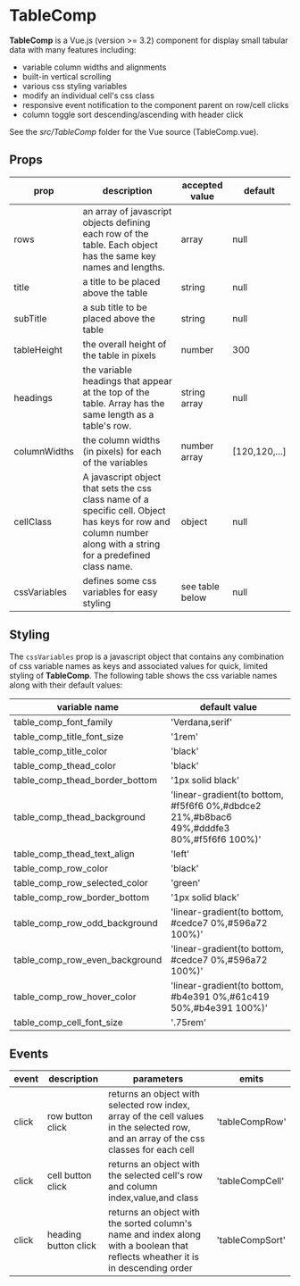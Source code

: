 # TableComp

**TableComp** is a Vue.js (version >= 3.2) component for display small tabular data with many features including:

-  variable column widths and alignments
-  built-in vertical scrolling
-  various css styling variables
-  modify an individual cell's css class
-  responsive event notification to the component parent on row/cell clicks
-  column toggle sort descending/ascending with header click

See the *src/TableComp* folder for the Vue source (TableComp.vue).

## Props

| prop         | description                                                  | accepted value  | default       |
| ------------ | ------------------------------------------------------------ | --------------- | ------------- |
| rows         | an array of javascript objects defining each row of the table.  Each object has the same key names and lengths. | array           | null          |
| title        | a title to be placed above the table                         | string          | null          |
| subTitle     | a sub title to be placed above the table                     | string          | null          |
| tableHeight  | the overall height of the table in pixels                    | number          | 300           |
| headings     | the variable headings that appear at the top of the table. Array has the same length as a table's row. | string array    | null          |
| columnWidths | the column widths (in pixels) for each of the variables      | number array    | [120,120,...] |
| cellClass    | A javascript object that sets the css class name of a specific cell. Object has keys for row and column number along with a string for a predefined class name. | object          | null          |
| cssVariables | defines some css variables for easy styling                  | see table below | null          |

## Styling

The `cssVariables` prop is a javascript object that contains any combination of css variable names as keys and associated values for quick, limited styling of **TableComp**. The following table shows the css variable names along with their default values:

| variable name                  | default value                                                |
| ------------------------------ | ------------------------------------------------------------ |
| table_comp_font_family         | 'Verdana,serif'                                              |
| table_comp_title_font_size     | '1rem'                                                       |
| table_comp_title_color         | 'black'                                                      |
| table_comp_thead_color         | 'black'                                                      |
| table_comp_thead_border_bottom | '1px solid black'                                            |
| table_comp_thead_background    | 'linear-gradient(to bottom, #f5f6f6 0%,#dbdce2 21%,#b8bac6 49%,#dddfe3 80%,#f5f6f6 100%)' |
| table_comp_thead_text_align    | 'left'                                                       |
| table_comp_row_color           | 'black'                                                      |
| table_comp_row_selected_color  | 'green'                                                      |
| table_comp_row_border_bottom   | '1px solid black'                                            |
| table_comp_row_odd_background  | 'linear-gradient(to bottom, #cedce7 0%,#596a72 100%)'        |
| table_comp_row_even_background | 'linear-gradient(to bottom, #cedce7 0%,#596a72 100%)'        |
| table_comp_row_hover_color     | 'linear-gradient(to bottom, #b4e391 0%,#61c419 50%,#b4e391 100%)' |
| table_comp_cell_font_size      | '.75rem'                                                     |

## Events

| event | description          | parameters                                                   | emits           |
| ----- | -------------------- | ------------------------------------------------------------ | --------------- |
| click | row button click     | returns an object with selected row index, array of the cell values in the selected row, and an array of the css classes for each cell | 'tableCompRow'  |
| click | cell button click    | returns an object with the selected cell's row and column index,value,and class | 'tableCompCell' |
| click | heading button click | returns an object with the sorted column's name and index along with a boolean that reflects wheather it is in descending order | 'tableCompSort' |